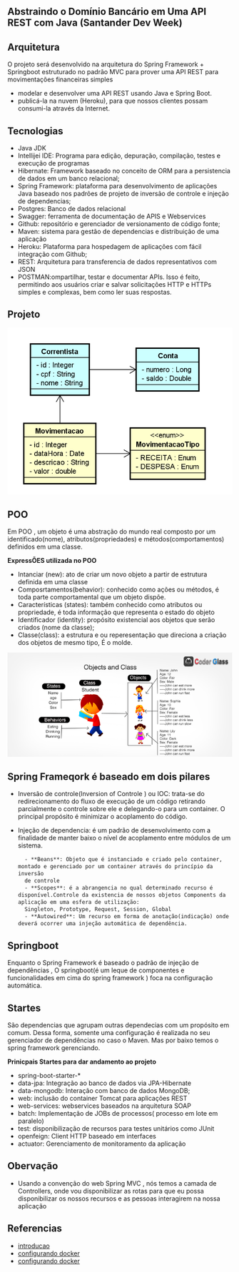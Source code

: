 ## Abstraindo o Domínio Bancário em Uma API REST com Java (Santander Dev Week)


## Arquitetura
O projeto será desenvolvido na arquitetura do Spring Framework + Springboot estruturado no padrão MVC 
para prover uma API REST para movimentações financeiras simples

- modelar e desenvolver uma API REST usando Java e Spring Boot.
- publicá-la na nuvem (Heroku), para que nossos clientes possam consumi-la através da Internet.


## Tecnologias

- Java JDK
- Intellijei IDE: Programa para edição, depuração, compilação, testes e execução de programas
- Hibernate: Framework baseado no conceito de ORM para a persistencia de dados em um banco
relacional;
- Spring Framework: plataforma para desenvolvimento de aplicações Java baseado nos padrões de projeto
de inversão de controle e injeção de dependencias;
- Postgres: Banco de dados relacional
- Swagger: ferramenta de documentação de APIS e Webservices
- Github: repositório e gerenciador de versionamento de código fonte;
- Maven: sistema para gestão de dependencias e distribuição de uma aplicação
- Heroku: Plataforma para hospedagem de aplicações com fácil integração com Github;
- REST: Arquitetura para transferencia de dados representativos com JSON
- POSTMAN:ompartilhar, testar e documentar APIs. Isso é feito, permitindo aos usuários criar e salvar solicitações 
HTTP e HTTPs simples e complexas, bem como ler suas respostas.

## Projeto

![img_1.png](img_1.png)

## POO

Em POO , um objeto é uma abstração do mundo real composto por um identificado(nome), atributos(propriedades) 
e métodos(comportamentos) definidos em uma classe.

**ExpressÕES utilizada no POO**

- Intanciar (new): ato de criar um novo objeto a partir de estrutura definida em uma classe
- Composrtamentos(behavior): conhecido como ações ou métodos, é toda parte comportamental que um objeto dispõe.
- Características (states): também conhecido como atributos ou propriedade, é toda informação que representa o estado do objeto
- Identificador (identity): propósito existencial aos objetos que serão criados (nome da classe);
- Classe(class): a estrutura e ou reperesentação que direciona a criação dos objetos de mesmo tipo, É o molde.

![img.png](img.png)

## Spring Frameqork é baseado em dois pilares

- Inversão de controle(Inversion of Controle ) ou IOC: trata-se do redirecionamento do fluxo de execução de um código 
retirando parcialmente o controle sobre ele e delegando-o para um container. O principal propósito é minimizar o acoplamento do 
código.

- Injeção de dependencia: é um padrão de desenvolvimento com a finalidade de manter baixo o nível de acoplamento entre módulos de
um sistema.

        - **Beans**: Objeto que é instanciado e criado pelo container, montado e gerenciado por um container através do princípio da inversão
        de controle
        - **Scopes**: é a abrangencia no qual determinado recurso é disponível.Controle da existencia de nossos objetos Components da aplicação em uma esfera de utilização:
        Singleton, Prototype, Request, Session, Global
        - **Autowired**: Um recurso em forma de anotação(indicação) onde deverá ocorrer uma injeção automática de dependência.

## Springboot

Enquanto o Spring Framework é baseado o padrão de injeção de dependências , O springboot(é um leque de componentes e 
funcionalidades em cima do spring framework ) foca na configuração automática.


## Startes
São dependencias que agrupam outras dependecias com um propósito em comum. Dessa forma, somente uma configuração é realizada 
no seu gerenciador de dependências no caso o Maven. Mas por baixo temos o spring framework gerenciando.



**Prinicpais Startes para dar andamento ao projeto**

- spring-boot-starter-*
- data-jpa: Integração ao banco de dados via JPA-Hibernate
- data-mongodb: Interação com banco de dados MongoDB;
- web: inclusão do container Tomcat para aplicações REST
- web-services: webservices baseados na arquitetura SOAP
- batch: Implementação de JOBs de processos( processo em lote em paralelo)
- test: disponibilização de recursos para testes unitários como JUnit
- openfeign: Client HTTP baseado em interfaces
- actuator: Gerenciamento de monitoramento da aplicação




## Obervação

- Usando a convenção do web Spring MVC , nós temos a camada de Controllers, onde vou disponibilizar as rotas 
 para que eu possa disponibilizar os nossos recursos e as pessoas interagirem na nossa aplicação



## Referencias

- [introducao](https://glysns.gitbook.io/java-full-stack/stack-java/introducao)
- [configurando docker](https://towardsdatascience.com/how-to-run-postgresql-and-pgadmin-using-docker-3a6a8ae918b5)
- [configurando docker](https://dev.to/devbaraus/postgresql-docker-5c3n)